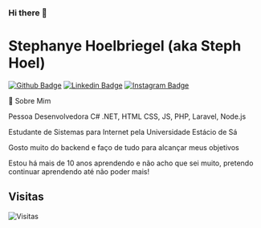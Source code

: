 ### Hi there 👋

<!--
**StephHoel/StephHoel** is a ✨ _special_ ✨ repository because its `README.md` (this file) appears on your GitHub profile.

Here are some ideas to get you started:

- 🔭 I’m currently working on ...
- 🌱 I’m currently learning ...
- 👯 I’m looking to collaborate on ...
- 🤔 I’m looking for help with ...
- 💬 Ask me about ...
- 📫 How to reach me: ...
- 😄 Pronouns: ...
- ⚡ Fun fact: ...
-->


# Stephanye Hoelbriegel (aka Steph Hoel)

[![Github Badge](https://img.shields.io/badge/-Github-000?style=for-the-badge&logo=Github&logoColor=white&link=https://github.com/stephhoel)](https://github.com/stephhoel)
[![Linkedin Badge](https://img.shields.io/badge/-LinkedIn-blue?style=for-the-badge&logo=Linkedin&logoColor=white&link=https://www.linkedin.com/in/stephhoel/)](https://www.linkedin.com/in/stephhoel/)
[![Instagram Badge](https://img.shields.io/badge/-Instagram-C13584?style=for-the-badge&labelColor=C13584&logo=instagram&logoColor=white&link=https://www.instagram.com/steph.hoel/)](https://www.instagram.com/steph.hoel/)

💬 Sobre Mim

Pessoa Desenvolvedora C# .NET, HTML CSS, JS, PHP, Laravel, Node.js

Estudante de Sistemas para Internet pela Universidade Estácio de Sá

Gosto muito do backend e faço de tudo para alcançar meus objetivos

Estou há mais de 10 anos aprendendo e não acho que sei muito, pretendo continuar aprendendo até não poder mais!

## Visitas

![Visitas](https://visitor-badge.glitch.me/badge?page_id=stephhoel)
